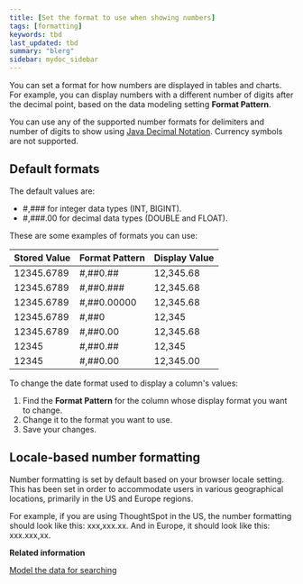 ```yaml
---
title: [Set the format to use when showing numbers]
tags: [formatting]
keywords: tbd
last_updated: tbd
summary: "blerg"
sidebar: mydoc_sidebar
---
```

You can set a format for how numbers are displayed in tables and charts. For example, you can display numbers with a different number of digits after the decimal point, based on the data modeling setting **Format Pattern**.

You can use any of the supported number formats for delimiters and number of digits to show using [Java Decimal Notation](http://docs.oracle.com/javase/7/docs/api/java/text/DecimalFormat.html). Currency symbols are not supported.

## Default formats

The default values are:

-   \#,\#\#\# for integer data types (INT, BIGINT).
-   \#,\#\#\#.00 for decimal data types (DOUBLE and FLOAT).

These are some examples of formats you can use:

|Stored Value|Format Pattern|Display Value|
|------------|--------------|-------------|
|12345.6789|\#,\#\#0.\#\#|12,345.68|
|12345.6789|\#,\#\#0.\#\#\#|12,345.68|
|12345.6789|\#,\#\#0.00000|12,345.68|
|12345.6789|\#,\#\#0|12,345|
|12345.6789|\#,\#\#0.00|12,345.68|
|12345|\#,\#\#0.\#\#|12,345|
|12345|\#,\#\#0.00|12,345.00|

To change the date format used to display a column's values:

1.   Find the **Format Pattern** for the column whose display format you want to change.
2.   Change it to the format you want to use.
3.   Save your changes.

## Locale-based number formatting

Number formatting is set by default based on your browser locale setting. This has been set in order to accommodate users in various geographical locations, primarily in the US and Europe regions.

For example, if you are using ThoughtSpot in the US, the number formatting should look like this: xxx,xxx.xx. And in Europe, it should look like this: xxx.xxx,xx.

**Related information**  


[Model the data for searching](semantic_modeling.html#)
